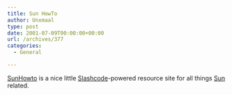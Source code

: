 ```yaml
---
title: Sun HowTo
author: Unxmaal
type: post
date: 2001-07-09T00:00:00+00:00
url: /archives/377
categories:
  - General

---
```

[SunHowto][1] is a nice little [Slashcode][2]-powered resource site for all things [Sun][3] related.

 [1]: http://www.sunhowto.org/
 [2]: http://slashdot.org/code.shtml
 [3]: http://www.sun.com